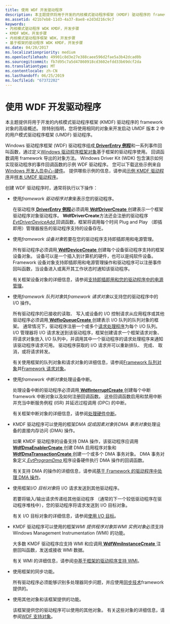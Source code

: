 ```yaml
---
title: 使用 WDF 开发驱动程序
description: 本主题提供将用于开发的内核模式驱动程序框架 (KMDF) 驱动程序的 framework 对象的高级概述。
ms.assetid: 421b7eb8-11d3-4a37-8ae8-e2d3d216c9c7
keywords:
- 内核模式驱动程序 WDK KMDF，开发步骤
- KMDF WDK，开发步骤
- 内核模式驱动程序框架 WDK，开发步骤
- 基于框架的驱动程序 WDK KMDF，开发步骤
ms.date: 04/20/2017
ms.localizationpriority: medium
ms.openlocfilehash: 49901c8d3e27e388caee596d2fae5a3b42dcad0b
ms.sourcegitcommit: fb7d95c7a5d47860918cd3602efdd33b69dcf2da
ms.translationtype: MT
ms.contentlocale: zh-CN
ms.lasthandoff: 06/25/2019
ms.locfileid: "67372202"
---
```

# <a name="using-wdf-to-develop-a-driver"></a>使用 WDF 开发驱动程序


本主题提供将用于开发的内核模式驱动程序框架 (KMDF) 驱动程序的 framework 对象的高级概述。 除特别指明，您将使用相同的对象来开发启动 UMDF 版本 2 中的用户模式驱动程序框架 (UMDF) 驱动程序。

Windows 驱动程序框架 (WDF) 驱动程序组成[ **DriverEntry 例程**](https://docs.microsoft.com/windows-hardware/drivers/wdf/driverentry-for-kmdf-drivers)和一系列事件回叫函数，通过定义[Windows 驱动程序框架对象](wdf-objects.md)基于框架的驱动程序使用。 回调函数调用 framework 导出的对象方法。 Windows Driver Kit (WDK) 包含演示如何实现驱动程序的事件回调函数的示例 WDF 驱动程序。 您可以下载这些示例来自[Windows 开发人员中心-硬件](https://go.microsoft.com/fwlink/p/?linkid=256387)。 提供哪些示例的信息，请参阅[示例 KMDF 驱动程序](sample-kmdf-drivers.md)并[样本 UMDF 驱动程序](sample-umdf-drivers.md)。

创建 WDF 驱动程序时，通常将执行以下操作：

-   使用*framework 驱动程序对象*来表示您的驱动程序。

    在驱动程序[ **DriverEntry 例程**](https://docs.microsoft.com/windows-hardware/drivers/wdf/driverentry-for-kmdf-drivers)必须调用[ **WdfDriverCreate** ](https://docs.microsoft.com/windows-hardware/drivers/ddi/content/wdfdriver/nf-wdfdriver-wdfdrivercreate)创建表示一个框架驱动程序对象驱动程序。 **WdfDriverCreate**方法还会注册的驱动程序[ *EvtDriverDeviceAdd* ](https://docs.microsoft.com/windows-hardware/drivers/ddi/content/wdfdriver/nc-wdfdriver-evt_wdf_driver_device_add)回调函数，框架将调用每个时间 Plug and Play （即插即用）管理器报告的驱动程序支持的设备存在。

-   使用*framework 设备对象*若要在您的驱动程序支持即插即用和电源管理。

    所有驱动程序必须调用[ **WdfDeviceCreate** ](https://docs.microsoft.com/windows-hardware/drivers/ddi/content/wdfdevice/nf-wdfdevice-wdfdevicecreate)创建每个设备驱动程序支持的框架设备对象。 设备可以是一个插入到计算机的硬件，也可以是纯软件设备。 Framework 设备对象支持即插即用和电源管理操作和驱动程序可以注册事件回叫函数，当设备进入或离开其工作状态时通知该驱动程序。

    有关框架设备对象的详细信息，请参阅[支持即插即用和您的驱动程序中的电源管理](supporting-pnp-and-power-management-in-your-driver.md)。

-   使用*framework 队列对象*并*framework 请求对象*以支持您的驱动程序中的 I/O 操作。

    所有驱动程序的已接收的读取、 写入或设备的 I/O 控制请求从应用程序或其他驱动程序必须调用[ **WdfIoQueueCreate** ](https://docs.microsoft.com/windows-hardware/drivers/ddi/content/wdfio/nf-wdfio-wdfioqueuecreate)创建表示 I/O 队列的队列对象的框架。 通常情况下，驱动程序注册一个或多个[请求处理程序](request-handlers.md)为每个 I/O 队列。 I/O 管理器将 I/O 请求发送到该驱动程序，框架创建请求一个框架请求对象、 将请求对象放入 I/O 队列中，并调用其中一个驱动程序的请求处理程序来通知该驱动程序请求可用。 驱动程序获取的 I/O 请求并可以重新排队、 完成、 取消，或将请求转发。

    有关使用框架的队列对象和请求对象的详细信息，请参阅[Framework 队列对象](framework-queue-objects.md)并[Framework 请求对象](framework-request-objects.md)。

-   使用*framework 中断对象*处理设备中断。

    处理设备中断的驱动程序必须调用[ **WdfInterruptCreate** ](https://docs.microsoft.com/windows-hardware/drivers/ddi/content/wdfinterrupt/nf-wdfinterrupt-wdfinterruptcreate)创建每个中断 framework 中断对象以及如何注册回调函数。 这些回调函数启用和禁用中断并充当中断服务例程 (ISR) 并延迟过程调用 (DPC) 的中断。

    有关框架中断对象的详细信息，请参阅[处理硬件中断](handling-hardware-interrupts.md)。

-   KMDF 驱动程序可以使用的框架*DMA 促成因素对象*并*DMA 事务对象*处理设备的直接内存访问 (DMA) 操作。

    如果 KMDF 驱动程序的设备支持 DMA 操作，该驱动程序应调用[ **WdfDmaEnablerCreate** ](https://docs.microsoft.com/windows-hardware/drivers/ddi/content/wdfdmaenabler/nf-wdfdmaenabler-wdfdmaenablercreate)创建 DMA 启用程序对象和[ **WdfDmaTransactionCreate** ](https://docs.microsoft.com/windows-hardware/drivers/ddi/content/wdfdmatransaction/nf-wdfdmatransaction-wdfdmatransactioncreate)创建一个或多个 DMA 事务对象。 DMA 事务对象定义[ *EvtProgramDma* ](https://docs.microsoft.com/windows-hardware/drivers/ddi/content/wdfdmatransaction/nc-wdfdmatransaction-evt_wdf_program_dma)程序设备硬件执行 DMA 操作的回调函数。

    有关支持 DMA 的操作的详细信息，请参阅[基于 Framework 的驱动程序中处理 DMA 操作](handling-dma-operations-in-kmdf-drivers.md)。

-   使用框架*I/O 目标对象*将 I/O 请求发送到其他驱动程序。

    若要将输入/输出请求传递给其他驱动程序 （通常的下一个较低驱动程序在驱动程序堆栈中），您的驱动程序将请求发送到 I/O 目标对象。

    有关 I/O 目标对象的详细信息，请参阅[使用 I/O 目标](using-i-o-targets.md)。

-   KMDF 驱动程序可以使用的框架*WMI 提供程序对象*并*WMI 实例对象*必须支持 Windows Management Instrumentation (WMI) 的功能。

    大多数 KMDF 驱动程序应支持 WMI 和应调用[ **WdfWmiInstanceCreate** ](https://docs.microsoft.com/windows-hardware/drivers/ddi/content/wdfwmi/nf-wdfwmi-wdfwmiinstancecreate)注册回叫函数，发送或接收 WMI 数据。

    有关 WMI 的详细信息，请参阅[中基于框架的驱动程序支持 WMI](supporting-wmi-in-kmdf-drivers.md)。

-   使用框架的同步功能。

    所有驱动程序必须能够识别多处理器同步问题，并应使用[同步技术](synchronization-techniques-for-wdf-drivers.md)framework 提供的。

-   使用其他对象和该框架提供的功能。

    该框架提供您的驱动程序可以使用的其他对象。 有关这些对象的详细信息，请参阅[WDF 支持对象](wdf-support-objects.md)。

 

 





